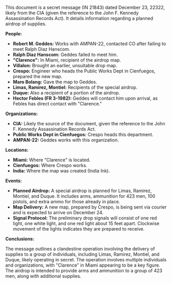 This document is a secret message (IN 21843) dated December 23, 22322, likely from the CIA (given the reference to the John F. Kennedy Assassination Records Act). It details information regarding a planned airdrop of supplies.

**People:**

*   **Robert M. Geddes:** Works with AMPAN-22, contacted CO after failing to meet Ralph Diaz Hanscom.
*   **Ralph Diaz Hanscom:** Geddes failed to meet him.
*   **"Clarence":** In Miami, recipient of the airdrop map.
*   **Villalon:** Brought an earlier, unsuitable drop map.
*   **Crespo:** Engineer who heads the Public Works Dept in Cienfuegos, prepared the new map.
*   **Maro Bolang:** Gave the map to Geddes.
*   **Limas, Ramirez, Montiel:** Recipients of the special airdrop.
*   **Duque:** Also a recipient of a portion of the airdrop.
*   **Hector Febles (FR 3-1982):** Geddes will contact him upon arrival, as Febles has direct contact with "Clarence."

**Organizations:**

*   **CIA:** Likely the source of the document, given the reference to the John F. Kennedy Assassination Records Act.
*   **Public Works Dept in Cienfuegos:** Crespo heads this department.
*   **AMPAN-22:** Geddes works with this organization.

**Locations:**

*   **Miami:** Where "Clarence" is located.
*   **Cienfuegos:** Where Crespo works.
*   **India:** Where the map was created (India Ink).

**Events:**

*   **Planned Airdrop:** A special airdrop is planned for Limas, Ramirez, Montiel, and Duque. It includes arms, ammunition for 423 men, 100 pistols, and extra ammo for those already in place.
*   **Map Delivery:** A new map, prepared by Crespo, is being sent via courier and is expected to arrive on December 24.
*   **Signal Protocol:** The preliminary drop signals will consist of one red light, one white light, and one red light about 15 feet apart. Clockwise movement of the lights indicates they are prepared to receive.

**Conclusions:**

The message outlines a clandestine operation involving the delivery of supplies to a group of individuals, including Limas, Ramirez, Montiel, and Duque, likely operating in secret. The operation involves multiple individuals and organizations, with "Clarence" in Miami appearing to be a key figure. The airdrop is intended to provide arms and ammunition to a group of 423 men, along with additional supplies.
